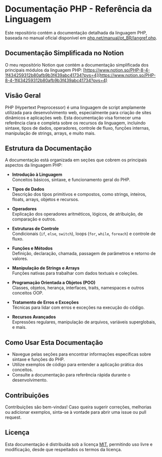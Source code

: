 # Documentação PHP - Referência da Linguagem

Este repositório contém a documentação detalhada da linguagem PHP, baseada no manual oficial disponível em [php.net/manual/pt_BR/langref.php](https://www.php.net/manual/pt_BR/langref.php).

## Documentação Simplificada no Notion
O meu repositório Notion que contém a documentação simplificada dos principais módulos da linguagem PHP: [https://www.notion.so/PHP-8-4-1f434259312b80afb9b3f439abc41734?pvs=4](https://www.notion.so/PHP-8-4-1f434259312b80afb9b3f439abc41734?pvs=4)

## Visão Geral

PHP (Hypertext Preprocessor) é uma linguagem de script amplamente utilizada para desenvolvimento web, especialmente para criação de sites dinâmicos e aplicações web. Esta documentação visa fornecer uma referência clara e completa sobre os recursos da linguagem, incluindo sintaxe, tipos de dados, operadores, controle de fluxo, funções internas, manipulação de strings, arrays, e muito mais.

## Estrutura da Documentação

A documentação está organizada em seções que cobrem os principais aspectos da linguagem PHP:

- **Introdução à Linguagem**  
  Conceitos básicos, sintaxe, e funcionamento geral do PHP.

- **Tipos de Dados**  
  Descrição dos tipos primitivos e compostos, como strings, inteiros, floats, arrays, objetos e recursos.

- **Operadores**  
  Explicação dos operadores aritméticos, lógicos, de atribuição, de comparação e outros.

- **Estruturas de Controle**  
  Condicionais (`if`, `else`, `switch`), loops (`for`, `while`, `foreach`) e controle de fluxo.

- **Funções e Métodos**  
  Definição, declaração, chamada, passagem de parâmetros e retorno de valores.

- **Manipulação de Strings e Arrays**  
  Funções nativas para trabalhar com dados textuais e coleções.

- **Programação Orientada a Objetos (POO)**  
  Classes, objetos, herança, interfaces, traits, namespaces e outros conceitos OOP.

- **Tratamento de Erros e Exceções**  
  Técnicas para lidar com erros e exceções na execução do código.

- **Recursos Avançados**  
  Expressões regulares, manipulação de arquivos, variáveis superglobais, e mais.

## Como Usar Esta Documentação

- Navegue pelas seções para encontrar informações específicas sobre sintaxe e funções do PHP.
- Utilize exemplos de código para entender a aplicação prática dos conceitos.
- Consulte a documentação para referência rápida durante o desenvolvimento.

## Contribuições

Contribuições são bem-vindas! Caso queira sugerir correções, melhorias ou adicionar exemplos, sinta-se à vontade para abrir uma issue ou pull request.

## Licença

Esta documentação é distribuída sob a licença [MIT](LICENSE), permitindo uso livre e modificação, desde que respeitados os termos da licença.
